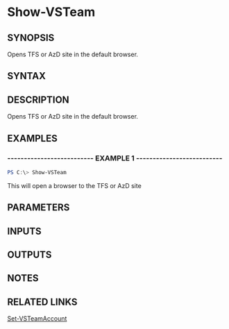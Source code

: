 


# Show-VSTeam

## SYNOPSIS

Opens TFS or AzD site in the default browser.

## SYNTAX

## DESCRIPTION

Opens TFS or AzD site in the default browser.

## EXAMPLES

### -------------------------- EXAMPLE 1 --------------------------

```PowerShell
PS C:\> Show-VSTeam
```

This will open a browser to the TFS or AzD site

## PARAMETERS

## INPUTS

## OUTPUTS

## NOTES

## RELATED LINKS

[Set-VSTeamAccount](Set-VSTeamAccount.md)

